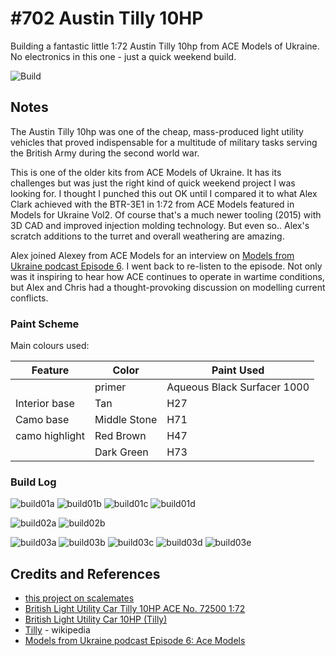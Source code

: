 # #702 Austin Tilly 10HP

Building a fantastic little 1:72 Austin Tilly 10hp from ACE Models of Ukraine. No electronics in this one - just a quick weekend build.

![Build](./assets/Tilly10HP_build.jpg?raw=true)

## Notes

The Austin Tilly 10hp was one of the cheap, mass-produced light utility vehicles that proved indispensable for a multitude of military tasks serving the British Army during the second world war.

This is one of the older kits from ACE Models of Ukraine. It has its challenges but was just the right kind of quick weekend project I was looking for. I thought I punched this out OK until I compared it to what Alex Clark achieved with the BTR-3E1 in 1:72 from ACE Models featured in Models for Ukraine Vol2. Of course that's a much newer tooling (2015) with 3D CAD and improved injection molding technology. But even so.. Alex's scratch additions to the turret and overall weathering are amazing.

Alex joined Alexey from ACE Models for an interview on [Models from Ukraine podcast Episode 6](https://podtail.com/podcast/models-from-ukraine/episode-6-ace-models/).
I went back to re-listen to the episode. Not only was it inspiring to hear how ACE continues to operate in wartime conditions,
but Alex and Chris had a thought-provoking discussion on modelling current conflicts.

### Paint Scheme

Main colours used:

| Feature               | Color                | Paint Used |
|-----------------------|----------------------|------------|
|                       | primer               | Aqueous Black Surfacer 1000 |
| Interior base         | Tan                  | H27           |
| Camo base             | Middle Stone         | H71           |
| camo highlight        | Red Brown            | H47           |
|                       | Dark Green           | H73           |

### Build Log

![build01a](./assets/build01a.jpg?raw=true)
![build01b](./assets/build01b.jpg?raw=true)
![build01c](./assets/build01c.jpg?raw=true)
![build01d](./assets/build01d.jpg?raw=true)

![build02a](./assets/build01a.jpg?raw=true)
![build02b](./assets/build01a.jpg?raw=true)

![build03a](./assets/build03a.jpg?raw=true)
![build03b](./assets/build03b.jpg?raw=true)
![build03c](./assets/build03c.jpg?raw=true)
![build03d](./assets/build03d.jpg?raw=true)
![build03e](./assets/build03e.jpg?raw=true)

## Credits and References

* [this project on scalemates](https://www.scalemates.com/profiles/mate.php?id=74137&p=projects&project=138996)
* [British Light Utility Car Tilly 10HP ACE No. 72500 1:72](https://www.scalemates.com/kits/ace-72500-tilly-10hp--170588)
* [British Light Utility Car 10HP (Tilly)](https://www.acemodel.com.ua/en/model/431)
* [Tilly](https://en.wikipedia.org/wiki/Tilly_(vehicle)) - wikipedia
* [Models from Ukraine podcast Episode 6: Ace Models](https://podtail.com/podcast/models-from-ukraine/episode-6-ace-models/)

